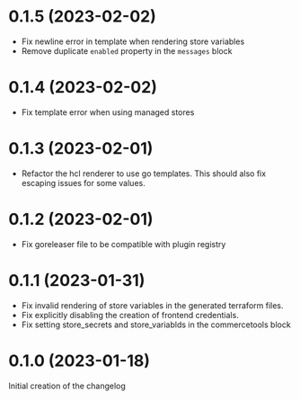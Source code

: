 # 0.1.5 (2023-02-02)
 - Fix newline error in template when rendering store variables
 - Remove duplicate `enabled` property in the `messages` block

# 0.1.4 (2023-02-02)
 - Fix template error when using managed stores

# 0.1.3 (2023-02-01)
 - Refactor the hcl renderer to use go templates. This should also fix escaping
   issues for some values.

# 0.1.2 (2023-02-01)
 - Fix goreleaser file to be compatible with plugin registry

# 0.1.1 (2023-01-31)
 - Fix invalid rendering of store variables in the generated terraform files.
 - Fix explicitly disabling the creation of frontend credentials.
 - Fix setting store_secrets and store_variablds in the commercetools block

# 0.1.0 (2023-01-18)
Initial creation of the changelog
